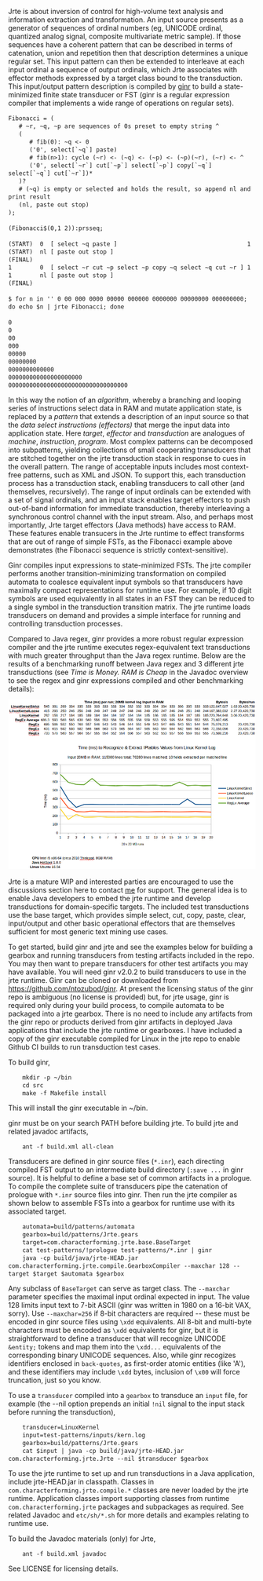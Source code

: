 Jrte is about inversion of control for high-volume text analysis and information extraction and transformation. An input source presents as a generator of sequences of ordinal numbers (eg, UNICODE ordinal, quantized analog signal, composite multivariate metric sample). If those sequences have a coherent pattern that can be described in terms of catenation, union and repetition then that description determines a unique regular set. This input pattern can then be extended to interleave at each input ordinal a sequence of output ordinals, which Jrte associates with effector methods expressed by a target class bound to the transduction. This input/output pattern description is compiled by [ginr](https://github.com/ntozubod/ginr) to build a state-minimized finite state transducer or FST (ginr is a regular expression compiler that implements a wide range of operations on regular sets). 
```
Fibonacci = (
   # ~r, ~q, ~p are sequences of 0s preset to empty string ^
   (
      # fib(0): ~q <- 0
      ('0', select[`~q`] paste)
      # fib(n>1): cycle (~r) <- (~q) <- (~p) <- (~p)(~r), (~r) <- ^
      ('0', select[`~r`] cut[`~p`] select[`~p`] copy[`~q`] select[`~q`] cut[`~r`])*
   )?
   # (~q) is empty or selected and holds the result, so append nl and print result
   (nl, paste out stop)
);

(Fibonacci$(0,1 2)):prsseq;

(START)  0  [ select ~q paste ]                                     1
(START)  nl [ paste out stop ]                                      (FINAL)
1        0  [ select ~r cut ~p select ~p copy ~q select ~q cut ~r ] 1
1        nl [ paste out stop ]                                      (FINAL)

$ for n in '' 0 00 000 0000 00000 000000 0000000 00000000 000000000; do echo $n | jrte Fibonacci; done

0
0
00
000
00000
00000000
0000000000000
000000000000000000000
0000000000000000000000000000000000
```

In this way the notion of an *algorithm*, whereby a branching and looping series of instructions select data in RAM and mutate application state, is replaced by a *pattern* that extends a description of an input source so that the *data select instructions (effectors)* that merge the input data into application state. Here *target*, *effector* and *transduction* are analogues of *machine*, *instruction*, *program*. Most complex patterns can be decomposed into subpatterns, yielding collections of small cooperating transducers that are stitched together on the jrte transduction stack in response to cues in the overall pattern. The range of acceptable inputs includes most context-free patterns, such as XML and JSON. To support this, each transduction process has a transduction stack, enabling transducers to call other (and themselves, recursively). The range of input ordinals can be extended with a set of signal ordinals, and an input stack enables target effectors to push out-of-band information for immediate transduction, thereby interleaving a synchronous control channel with the input stream. Also, and perhaps most importantly, Jrte target effectors (Java methods) have access to RAM. These features enable transucers in the Jrte runtime to effect transforms that are out of range of simple FSTs, as the Fibonacci example above demonstrates (the Fibonacci sequence is strictly context-sensitive).

Ginr compiles input expressions to state-minimized FSTs. The jrte compiler performs another transition-minimizing transformation on compiled automata to coalesce equivalent input symbols so that transducers have maximally compact representations for runtime use. For example, if 10 digit symbols are used equivalently in all states in an FST they can be reduced to a single symbol in the transduction transition matrix. The jrte runtime loads transducers on demand and provides a simple interface for running and controlling transduction processes. 

Compared to Java regex, ginr provides a more robust regular expression compiler and the jrte runtime executes regex-equivalent text transductions with much greater throughput than the Java regex runtime. Below are the results of a benchmarking runoff between Java regex and 3 different jrte transductions (see *Time is Money. RAM is Cheap* in the Javadoc overview to see the regex and ginr expressions compiled and other benchmarking details):

![iptables data extraction from 20MB Linux kernel log](https://github.com/jrte/ribose/blob/master/etc/javadoc/LinuxKernelLog.png)

Jrte is a mature WIP and interested parties are encouraged to use the discussions section here to contact [me](https://github.com/jrte) for support. The general idea is to enable Java developers to embed the jrte runtime and develop transductions for domain-specific targets. The included test transductions use the base target, which provides simple select, cut, copy, paste, clear, input/output and other basic operational effectors that are themselves sufficient for most generic text mining use cases. 

To get started, build ginr and jrte and see the examples below for building a gearbox and running transducers from testing artifacts included in the repo. You may then want to prepare transducers for other test artifacts you may have available. You will need ginr v2.0.2 to build transducers to use in the jrte runtime. Ginr can be cloned or downloaded from https://github.com/ntozubod/ginr. At present the licensing status of the ginr repo is ambiguous (no license is provided) but, for jrte usage, ginr is required only during your build process, to compile automata to be packaged into a jrte gearbox. There is no need to include any artifacts from the ginr repo or products derived from ginr artifacts in deployed Java applications that include the jrte runtime or gearboxes. I have included a copy of the ginr executable compiled for Linux in the jrte repo to enable Github CI builds to run transduction test cases.

To build ginr, 

```
	mkdir -p ~/bin 
	cd src
	make -f Makefile install
```	

This will install the ginr executable in ~/bin. 

ginr must be on your search PATH before building jrte. To build jrte and related javadoc artifacts, 

```
	ant -f build.xml all-clean
```	

Transducers are defined in ginr source files (`*.inr`), each directing compiled FST output to an intermediate build directory  (`:save ...` in ginr source). It is helpful to define a base set of common artifacts in a prologue. To compile the complete suite of transducers pipe the catenation of prologue with `*.inr` source files into ginr. Then run the jrte compiler as shown below to assemble FSTs into a gearbox for runtime use with its associated target. 

```
	automata=build/patterns/automata
	gearbox=build/patterns/Jrte.gears
	target=com.characterforming.jrte.base.BaseTarget
	cat test-patterns/!prologue test-patterns/*.inr | ginr 
	java -cp build/java/jrte-HEAD.jar com.characterforming.jrte.compile.GearboxCompiler --maxchar 128 --target $target $automata $gearbox
```

Any subclass of `BaseTarget` can serve as target class. The `--maxchar` parameter specifies the maximal input ordinal expected in input. The value 128 limits input text to 7-bit ASCII (ginr was written in 1980 on a 16-bit VAX, sorry). Use `--maxchar=256` if 8-bit characters are required -- these must be encoded in ginr source files using `\xdd` equivalents. All 8-bit and multi-byte characters must be encoded as `\xdd` equivalents for ginr, but it is straightforward to define a transducer that will recognize UNICODE `&entity;` tokens and map them into the `\xdd...` equivalents of the corresponding binary UNICODE sequences. Also, while ginr recogizes identifiers enclosed in `back-quotes`, as first-order atomic entities (like 'A'), and these identifiers may include `\xdd` bytes, inclusion of `\x00` will force truncation, just so you know.

To use a `transducer` compiled into a `gearbox` to transduce an `input` file, for example (the --nil option prepends an initial `!nil` signal to the input stack before running the transduction),

```
	transducer=LinuxKernel
	input=test-patterns/inputs/kern.log
	gearbox=build/patterns/Jrte.gears
	cat $input | java -cp build/java/jrte-HEAD.jar com.characterforming.jrte.Jrte --nil $transducer $gearbox
```

To use the jrte runtime to set up and run transductions in a Java application, include jrte-HEAD.jar in classpath. Classes in `com.characterforming.jrte.compile.*` classes are never loaded by the jrte runtime. Application classes import supporting classes from runtime `com.characterforming.jrte` packages and subpackages as required. See related Javadoc and `etc/sh/*.sh` for more details and examples relating to runtime use. 

To build the Javadoc materials (only) for Jrte, 

```
	ant -f build.xml javadoc
```

See LICENSE for licensing details.
